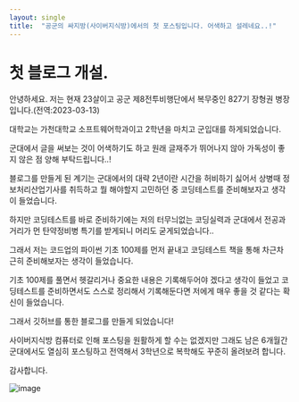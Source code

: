 ```yaml
---
layout: single
title:  "공군의 싸지방(사이버지식방)에서의 첫 포스팅입니다. 어색하고 설레네요..!"
---
```



# 첫 블로그 개설.



안녕하세요. 저는 현재 23살이고 공군 제8전투비행단에서 복무중인 827기 장형권 병장입니다.(전역:2023-03-13)

대학교는 가천대학교 소프트웨어학과이고 2학년을 마치고 군입대를 하게되었습니다.

군대에서 글을 써보는 것이 어색하기도 하고 원래 글재주가 뛰어나지 않아 가독성이 좋지 않은 점 양해 부탁드립니다..!

블로그를 만들게 된 계기는 군대에서의 대략 2년이란 시간을 허비하기 싫어서 상병때 정보처리산업기사를 취득하고 뭘 해야할지 고민하던 중 코딩테스트를 준비해보자고 생각이 들었습니다.

하지만 코딩테스트를 바로 준비하기에는 저의 터무늬없는 코딩실력과 군대에서 전공과 거리가 먼 탄약정비병 특기를 받게되니 머리도 굳게되었습니다..

그래서 저는 코드업의 파이썬 기초 100제를 먼저 끝내고 코딩테스트 책을 통해 차근차근히 준비해보자는 생각이 들었습니다.

기초 100제를 풀면서 헷갈리거나 중요한 내용은 기록해두어야 겠다고 생각이 들었고 코딩테스트를 준비하면서도 스스로 정리해서 기록해둔다면 저에게 매우 좋을 것 같다는 확신이 들었습니다.

그래서 깃허브를 통한 블로그를 만들게 되었습니다!

사이버지식방 컴퓨터로 인해 포스팅을 원활하게 할 수는 없겠지만 그래도 남은 6개월간 군대에서도 열심히 포스팅하고 전역해서 3학년으로 복학해도 꾸준히 올려보려 합니다.

감사합니다.



![image](https://avatars.githubusercontent.com/u/50737150?v=4)





